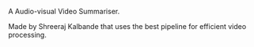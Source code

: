 A Audio-visual Video Summariser.

Made by Shreeraj Kalbande that uses the best pipeline for efficient video processing.
